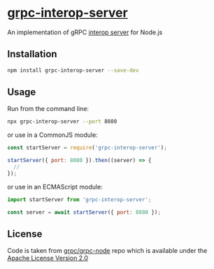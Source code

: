 # [grpc-interop-server](https://github.com/marella/node-grpc-interop-server)

An implementation of gRPC [interop server][interop server] for Node.js

## Installation

```sh
npm install grpc-interop-server --save-dev
```

## Usage

Run from the command line:

```sh
npx grpc-interop-server --port 8080
```

or use in a CommonJS module:

```js
const startServer = require('grpc-interop-server');

startServer({ port: 8080 }).then((server) => {
  //
});
```

or use in an ECMAScript module:

```js
import startServer from 'grpc-interop-server';

const server = await startServer({ port: 8080 });
```

## License

Code is taken from [grpc/grpc-node][source] repo which is available under the [Apache License Version 2.0][license]

[interop server]: https://github.com/grpc/grpc/blob/master/doc/interop-test-descriptions.md#server
[source]: https://github.com/grpc/grpc-node/tree/master/test/interop
[license]: https://github.com/marella/node-grpc-interop-server/blob/main/LICENSE
